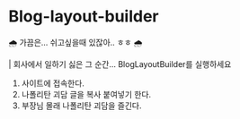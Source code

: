 # Blog-layout-builder
🌧️ 가끔은... 쉬고싶을때 있잖아.. ㅎㅎ 🌧️

| 회사에서 일하기 싫은 그 순간... BlogLayoutBuilder를 실행하세요

1. 사이트에 접속한다.
2. 나폴리탄 괴담 글을 복사 붙여넣기 한다.
3. 부장님 몰래 나폴리탄 괴담을 즐긴다.

